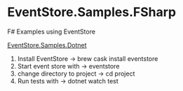 # EventStore.Samples.FSharp
F# Examples using EventStore

[EventStore.Samples.Dotnet](https://github.com/EventStore/EventStore.Samples.Dotnet)

1. Install EventStore -> brew cask install eventstore
1. Start event store with -> eventstore
1. change directory to project -> cd project
1. Run tests with -> dotnet watch test
